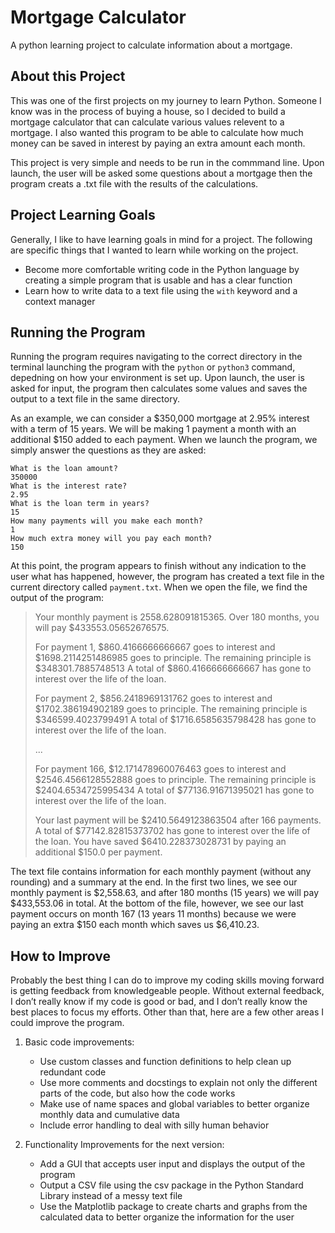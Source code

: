 # Mortgage Calculator
A python learning project to calculate information about a mortgage.

## About this Project

This was one of the first projects on my journey to learn Python. Someone I know was in the process of buying a house, so I decided to build a mortgage calculator that can calculate various values relevent to a mortgage. I also wanted this program to be able to calculate how much money can be saved in interest by paying an extra amount each month. 

This project is very simple and needs to be run in the commmand line. Upon launch, the user will be asked some questions about a mortgage then the program creats a .txt file with the results of the calculations.

## Project Learning Goals

Generally, I like to have learning goals in mind for a project. The following are specific things that I wanted to learn while working on the project.

- Become more comfortable writing code in the Python language by creating a simple program that is usable and has a clear function
- Learn how to write data to a text file using the `with` keyword and a context manager

## Running the Program

Running the program requires navigating to the correct directory in the terminal launching the program with the `python` or `python3` command, depedning on how your environment is set up. Upon launch, the user is asked for input, the program then calculates some values and saves the output to a text file in the same directory.

As an example, we can consider a $350,000 mortgage at 2.95% interest with a term of 15 years. We will be making 1 payment a month with an additional $150 added to each payment. When we launch the program, we simply answer the questions as they are asked:

```
What is the loan amount?
350000
What is the interest rate?
2.95
What is the loan term in years?
15
How many payments will you make each month?
1
How much extra money will you pay each month?
150
```

At this point, the program appears to finish without any indication to the user what has happened, however, the program has created a text file in the current directory called `payment.txt`. When we open the file, we find the output of the program:

>Your monthly payment is 2558.628091815365. 
>Over 180 months, you will pay $433553.05652676575. 
>
>
>For payment 1, $860.4166666666667 goes to interest and $1698.2114251486985 goes to principle. 
>The remaining principle is $348301.7885748513 
>A total of $860.4166666666667 has gone to interest over the life of the loan.
>
>For payment 2, $856.2418969131762 goes to interest and $1702.386194902189 goes to principle. 
>The remaining principle is $346599.4023799491 
>A total of $1716.6585635798428 has gone to interest over the life of the loan.
>
>...
>
>For payment 166, $12.171478960076463 goes to interest and $2546.4566128552888 goes to principle. 
>The remaining principle is $2404.6534725995434 
>A total of $77136.91671395021 has gone to interest over the life of the loan.
>
>Your last payment will be $2410.5649123863504 after 166 payments. 
>A total of $77142.82815373702 has gone to interest over the life of the loan.
>You have saved $6410.228373028731 by paying an additional $150.0 per payment.

The text file contains information for each monthly payment (without any rounding) and a summary at the end. In the first two lines, we see our monthly payment is $2,558.63, and after 180 months (15 years) we will pay  $433,553.06 in total. At the bottom of the file, however, we see our last payment occurs on month 167 (13 years 11 months) because we were paying an extra $150 each month which saves us $6,410.23.

## How to Improve

Probably the best thing I can do to improve my coding skills moving forward is getting feedback from knowledgeable people. Without external feedback, I don’t really know if my code is good or bad, and I don’t really know the best places to focus my efforts. Other than that, here are a few other areas I could improve the program.

1. Basic code improvements:
    - Use custom classes and function definitions to help clean up redundant code
    - Use more comments and docstings to explain not only the different parts of the code, but also how the code works
    - Make use of name spaces and global variables to better organize monthly data and cumulative data
    - Include error handling to deal with silly human behavior

2. Functionality Improvements for the next version:
    - Add a GUI that accepts user input and displays the output of the program
    - Output a CSV file using the csv package in the Python Standard Library instead of a messy text file
    - Use the Matplotlib package to create charts and graphs from the calculated data to better organize the information for the user